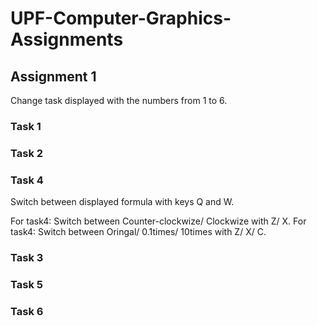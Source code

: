 # UPF-Computer-Graphics-Assignments

## Assignment 1

Change task displayed with the numbers from 1 to 6.<br>

### Task 1

### Task 2

### Task 4

Switch between displayed formula with keys Q and W.<br>

For task4: Switch between Counter-clockwize/ Clockwize with Z/ X.
For task4: Switch between Oringal/ 0.1times/ 10times with Z/ X/ C. 

### Task 3

### Task 5

### Task 6
